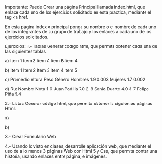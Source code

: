 Importante:
Puede Crear una página Principal llamada index.html, que enlace  cada uno de los ejercicios solicitado en esta practica, mediante  el tag <a href.

En esta página index o principal ponga su nombre o el nombre de cada uno de los integrantes de su grupo de trabajo y los enlaces a cada uno de los ejercicios solicitados.

Ejercicios:
1.- Tablas
      Generar código html, que permita obtener cada una de las siguientes tablas

a)
Item 1	Item 2
Item A	Item B
	Item 4


b)
Item 1	Item 2	Item 3
Item 4		Item 5

c)
		Promedio
		Altura	Peso
Género	Hombres	1.9	0.003
	Mujeres	1.7	0.002

d)
Rut	Nombre	Nota
1-9	Juan Padilla	7.0
2-8	Sonia Duarte	4.0
3-7	Felipe Piña	5.4
 
2.- Listas 
Generar código html, que permita obtener la siguientes páginas Html.

a)
 
b)
 
3.- Crear Formulario Web
 


 
 
4.- Usando lo visto en clases, desarrolle aplicación web, que mediante el uso de a lo menos 3 páginas Web con Html 5 y Css, que permita contar una historia, usando enlaces entre página, e imágenes.


